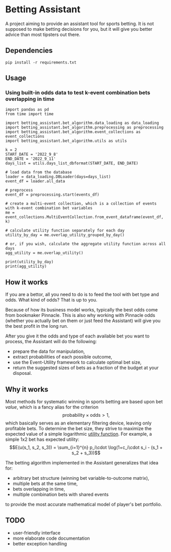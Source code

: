 # Betting Assistant
A project aiming to provide an assistant tool for sports betting. It is not supposed to make betting decisions for you, but it will give you better advice than most tipsters out there.

## Dependencies
```pip install -r requirements.txt```

## Usage
### Using built-in odds data to test k-event combination bets overlapping in time
```python3
import pandas as pd
from time import time

import betting_assistant.bet_algorithm.data_loading as data_loading
import betting_assistant.bet_algorithm.preprocessing as preprocessing
import betting_assistant.bet_algorithm.event_collections as event_collections
import betting_assistant.bet_algorithm.utils as utils

k = 2
START_DATE = '2022_9_8'
END_DATE = '2022_9_11'
days_list = utils.days_list_dbformat(START_DATE, END_DATE)

# load data from the database
loader = data_loading.DBLoader(days=days_list)
event_df = loader.all_data

# preprocess
event_df = preprocessing.start(events_df)

# create a multi-event collection, which is a collection of events with k-event combination bet variables
me = event_collections.MultiEventCollection.from_event_dataframe(event_df, k)

# calculate utility function separately for each day
utility_by_day = me.overlap_utility_grouped_by_day()

# or, if you wish, calculate the aggregate utility function across all days
agg_utility = me.overlap_utility()

print(utility_by_day)
print(agg_utility)
```

## How it works
If you are a bettor, all you need to do is to feed the tool with bet type and odds. What kind of odds? That is up to you.

Because of how its business model works, typically the best odds come from bookmaker Pinnacle. This is also why working with Pinnacle odds (whether you actually bet on them or just feed the Assistant) will give you the best profit in the long run.

After you give it the odds and type of each available bet you want to process, the Assistant will do the following:
* prepare the data for manipulation,
* extract probabilities of each possible outcome,
* use the Event-Utility framework to calculate optimal bet size,
* return the suggested sizes of bets as a fraction of the budget at your disposal.

## Why it works
Most methods for systematic winning in sports betting are based upon bet *value*, which is a fancy alias for the criterion $$\text{probability} \times \text{odds} > 1,$$ which basically serves as an elementary filtering device, leaving only profitable bets. To determine the bet size, they strive to maximize the expected value of a simple logarithmic [utility function](https://en.wikipedia.org/wiki/Utility). For example, a simple 1x2 bet has expected utility: $$E(u(s_1, s_2, s_3)) = \sum_{i=1}^{n} p_i\cdot \log(1+c_i\cdot s_i - (s_1 + s_2 + s_3))$$

The betting algorithm implemented in the Assistant generalizes that idea for:
* arbitrary bet structure (winning bet variable-to-outcome matrix),
* multiple bets at the same time,
* bets overlapping in time,
* multiple combination bets with shared events

to provide the most accurate mathematical model of player's bet portfolio.


## TODO
* user-friendly interface
* more elaborate code documentation
* better exception handling
